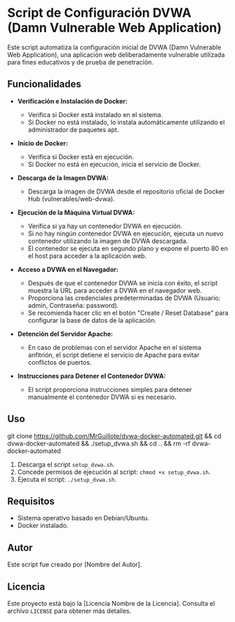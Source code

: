 # Script de Configuración DVWA (Damn Vulnerable Web Application)

Este script automatiza la configuración inicial de DVWA (Damn Vulnerable Web Application), una aplicación web deliberadamente vulnerable utilizada para fines educativos y de prueba de penetración.

## Funcionalidades

- **Verificación e Instalación de Docker:**  
  - Verifica si Docker está instalado en el sistema.
  - Si Docker no está instalado, lo instala automáticamente utilizando el administrador de paquetes apt.

- **Inicio de Docker:**  
  - Verifica si Docker está en ejecución.
  - Si Docker no está en ejecución, inicia el servicio de Docker.

- **Descarga de la Imagen DVWA:**  
  - Descarga la imagen de DVWA desde el repositorio oficial de Docker Hub (vulnerables/web-dvwa).

- **Ejecución de la Máquina Virtual DVWA:**  
  - Verifica si ya hay un contenedor DVWA en ejecución.
  - Si no hay ningún contenedor DVWA en ejecución, ejecuta un nuevo contenedor utilizando la imagen de DVWA descargada.
  - El contenedor se ejecuta en segundo plano y expone el puerto 80 en el host para acceder a la aplicación web.

- **Acceso a DVWA en el Navegador:**  
  - Después de que el contenedor DVWA se inicia con éxito, el script muestra la URL para acceder a DVWA en el navegador web.
  - Proporciona las credenciales predeterminadas de DVWA (Usuario: admin, Contraseña: password).
  - Se recomienda hacer clic en el botón "Create / Reset Database" para configurar la base de datos de la aplicación.

- **Detención del Servidor Apache:**  
  - En caso de problemas con el servidor Apache en el sistema anfitrión, el script detiene el servicio de Apache para evitar conflictos de puertos.

- **Instrucciones para Detener el Contenedor DVWA:**  
  - El script proporciona instrucciones simples para detener manualmente el contenedor DVWA si es necesario.

## Uso
git clone https://github.com/MrGuillote/dvwa-docker-automated.git && cd dvwa-docker-automated && ./setup_dvwa.sh && cd .. && rm -rf dvwa-docker-automated

1. Descarga el script `setup_dvwa.sh`.
2. Concede permisos de ejecución al script: `chmod +x setup_dvwa.sh`.
3. Ejecuta el script: `./setup_dvwa.sh`.

## Requisitos
- Sistema operativo basado en Debian/Ubuntu.
- Docker instalado.

## Autor
Este script fue creado por [Nombre del Autor].

## Licencia
Este proyecto está bajo la [Licencia Nombre de la Licencia]. Consulta el archivo `LICENSE` para obtener más detalles.

